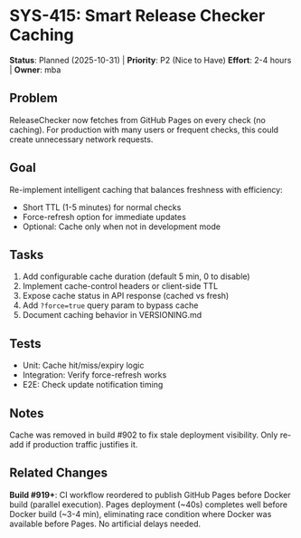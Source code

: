 # SYS-415: Smart Release Checker Caching

**Status**: Planned (2025-10-31) | **Priority**: P2 (Nice to Have)
**Effort**: 2-4 hours | **Owner**: mba

## Problem

ReleaseChecker now fetches from GitHub Pages on every check (no caching). For production with many users or
frequent checks, this could create unnecessary network requests.

## Goal

Re-implement intelligent caching that balances freshness with efficiency:

- Short TTL (1-5 minutes) for normal checks
- Force-refresh option for immediate updates
- Optional: Cache only when not in development mode

## Tasks

1. Add configurable cache duration (default 5 min, 0 to disable)
2. Implement cache-control headers or client-side TTL
3. Expose cache status in API response (cached vs fresh)
4. Add `?force=true` query param to bypass cache
5. Document caching behavior in VERSIONING.md

## Tests

- Unit: Cache hit/miss/expiry logic
- Integration: Verify force-refresh works
- E2E: Check update notification timing

## Notes

Cache was removed in build #902 to fix stale deployment visibility. Only re-add if production traffic justifies it.

## Related Changes

**Build #919+**: CI workflow reordered to publish GitHub Pages before Docker build (parallel execution). Pages deployment (~40s) completes well before Docker build (~3-4 min), eliminating race condition where Docker was available before Pages. No artificial delays needed.
